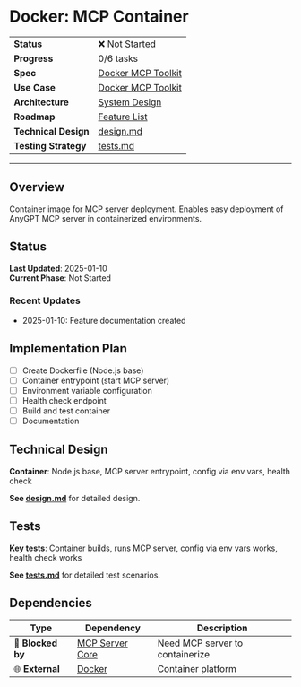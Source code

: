 # Docker: MCP Container

| | |
|---|---|
| **Status** | ❌ Not Started |
| **Progress** | 0/6 tasks |
| **Spec** | [Docker MCP Toolkit](../../../../products/anygpt/specs/anygpt/docker-mcp-toolkit.md) |
| **Use Case** | [Docker MCP Toolkit](../../../../products/anygpt/cases/docker-mcp-toolkit.md) |
| **Architecture** | [System Design](../../architecture.md) |
| **Roadmap** | [Feature List](../../roadmap.md) |
| **Technical Design** | [design.md](./design.md) |
| **Testing Strategy** | [tests.md](./tests.md) |

---

## Overview

Container image for MCP server deployment. Enables easy deployment of AnyGPT MCP server in containerized environments.

## Status

**Last Updated**: 2025-01-10  
**Current Phase**: Not Started

### Recent Updates
- 2025-01-10: Feature documentation created

## Implementation Plan

- [ ] Create Dockerfile (Node.js base)
- [ ] Container entrypoint (start MCP server)
- [ ] Environment variable configuration
- [ ] Health check endpoint
- [ ] Build and test container
- [ ] Documentation

## Technical Design

**Container**: Node.js base, MCP server entrypoint, config via env vars, health check

**See [design.md](./design.md)** for detailed design.

## Tests

**Key tests**: Container builds, runs MCP server, config via env vars works, health check works

**See [tests.md](./tests.md)** for detailed test scenarios.

## Dependencies

| Type | Dependency | Description |
|------|------------|-------------|
| 🚫 **Blocked by** | [MCP Server Core](../2-3-mcp-server-core/) | Need MCP server to containerize |
| 🌐 **External** | [Docker](https://www.docker.com/) | Container platform |
